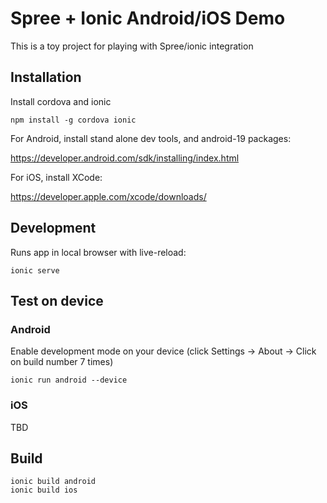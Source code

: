 # Spree + Ionic Android/iOS Demo

This is a toy project for playing with Spree/ionic integration

## Installation

Install cordova and ionic

```
npm install -g cordova ionic
```

For Android, install stand alone dev tools, and android-19 packages:

https://developer.android.com/sdk/installing/index.html

For iOS, install XCode:

https://developer.apple.com/xcode/downloads/

## Development

Runs app in local browser with live-reload:

```
ionic serve
```

## Test on device

### Android

Enable development mode on your device (click Settings -> About -> Click on build number 7 times)

```
ionic run android --device
```

### iOS

TBD

## Build

```
ionic build android
ionic build ios
```
